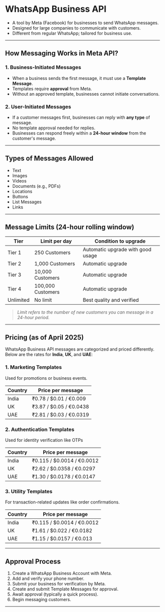 # WhatsApp Business API 

- A tool by Meta (Facebook) for businesses to send WhatsApp messages.
- Designed for large companies to communicate with customers.
- Different from regular WhatsApp; tailored for business use.

---

## How Messaging Works in Meta API?

### 1. Business-Initiated Messages
- When a business sends the first message, it must use a **Template Message**.
- Templates require **approval** from Meta.
- Without an approved template, businesses cannot initiate conversations.

### 2. User-Initiated Messages
- If a customer messages first, businesses can reply with **any type** of message.
- No template approval needed for replies.
- Businesses can respond freely within a **24-hour window** from the customer's message.

---

## Types of Messages Allowed
- Text
- Images
- Videos
- Documents (e.g., PDFs)
- Locations
- Buttons
- List Messages
- Links

---

## Message Limits (24-hour rolling window)

| Tier      | Limit per day   | Condition to upgrade           |
|-----------|-----------------|--------------------------------|
| Tier 1    | 250 Customers   | Automatic upgrade with good usage |
| Tier 2    | 1,000 Customers | Automatic upgrade              |
| Tier 3    | 10,000 Customers| Automatic upgrade              |
| Tier 4    | 100,000 Customers| Automatic upgrade             |
| Unlimited | No limit        | Best quality and verified      |

> *Limit refers to the number of new customers you can message in a 24-hour period.*

---

## Pricing (as of April 2025)

WhatsApp Business API messages are categorized and priced differently. Below are the rates for **India**, **UK**, and **UAE**:

### 1. Marketing Templates
Used for promotions or business events.

| Country | Price per message |
|---------|-------------------|
| India   | ₹0.78 / $0.01 / €0.009 |
| UK      | ₹3.87 / $0.05 / €0.0438 |
| UAE     | ₹2.81 / $0.03 / €0.0319 |

### 2. Authentication Templates
Used for identity verification like OTPs

| Country | Price per message |
|---------|-------------------|
| India   | ₹0.115 / $0.0014 / €0.0012 |
| UK      | ₹2.62 / $0.0358 / €0.0297 |
| UAE     | ₹1.30 / $0.0178 / €0.0147 |

### 3. Utility Templates
For transaction-related updates like order confirmations.

| Country | Price per message |
|---------|-------------------|
| India   | ₹0.115 / $0.0014 / €0.0012 |
| UK      | ₹1.61 / $0.022 / €0.0182 |
| UAE     | ₹1.15 / $0.0157 / €0.013 |

---

## Approval Process
1. Create a WhatsApp Business Account with Meta.
2. Add and verify your phone number.
3. Submit your business for verification by Meta.
4. Create and submit Template Messages for approval.
5. Await approval (typically a quick process).
6. Begin messaging customers.

---
